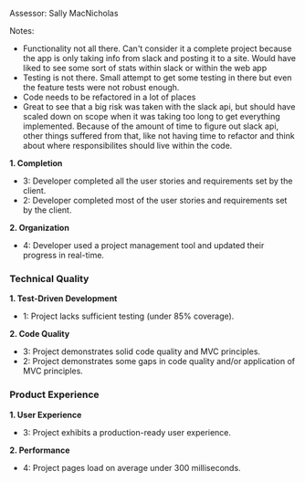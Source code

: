Assessor: Sally MacNicholas

Notes:
* Functionality not all there. Can't consider it a complete project because
the app is only taking info from slack and posting it to a site. Would have
liked to see some sort of stats within slack or within the web app
* Testing is not there. Small attempt to get some testing in there but even the
 feature tests were not robust enough.
* Code needs to be refactored in a lot of places
* Great to see that a big risk was taken with the slack api, but should have
 scaled down on scope when it was taking too long to get everything
 implemented. Because of the amount of time to figure out slack api, other
 things suffered from that, like not having time to refactor and think about
 where responsibilites should live within the code.

**1. Completion**

* 3: Developer completed all the user stories and requirements set by the client.
* 2: Developer completed most of the user stories and requirements set by the client.

**2. Organization**

* 4: Developer used a project management tool and updated their progress in real-time.

### Technical Quality

**1. Test-Driven Development**

* 1: Project lacks sufficient testing (under 85% coverage).

**2. Code Quality**

* 3: Project demonstrates solid code quality and MVC principles.
* 2: Project demonstrates some gaps in code quality and/or application of MVC principles.

### Product Experience

**1. User Experience**

* 3: Project exhibits a production-ready user experience.

**2. Performance**

* 4: Project pages load on average under 300 milliseconds.
